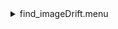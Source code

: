 <details><summary>find_imageDrift.menu</summary><blockquote><pre><details><summary>find_imageDrift.cbk</summary><blockquote><pre><details><summary>ND_IN.rcp</summary><blockquote><pre>$${\color{red}red}$$ 
 nd in 
The above code block covers:0.00 minutes of camera integration + hardware moves and overhead</pre></blockquote></details><details><summary>1083_imageDrift.rcp</summary><blockquote><pre>$${\color{red}red}$$ 
 shut	out 
$${\color{red}red}$$ 
 o1 62.75 
$${\color{red}red}$$ 
 data	tcam	both	1083.00	4 
$${\color{red}red}$$ 
 o1 60 
$${\color{red}red}$$ 
 data	tcam	both	1083.00	4 
$${\color{red}red}$$ 
 o1 55 
$${\color{red}red}$$ 
 data	tcam	both	1083.00	4 
$${\color{red}red}$$ 
 o1 50 
$${\color{red}red}$$ 
 data	tcam	both	1083.00	4 
$${\color{red}red}$$ 
 o1 45 
$${\color{red}red}$$ 
 data	tcam	both	1083.00	4 
$${\color{red}red}$$ 
 o1 40 
$${\color{red}red}$$ 
 data	tcam	both	1083.00	4 
$${\color{red}red}$$ 
 o1 35 
$${\color{red}red}$$ 
 data	tcam	both	1083.00	4 
$${\color{red}red}$$ 
 o1 30 
$${\color{red}red}$$ 
 data	tcam	both	1083.00	4 
$${\color{red}red}$$ 
 o1 25 
$${\color{red}red}$$ 
 data	tcam	both	1083.00	4 
$${\color{red}red}$$ 
 o1 20 
$${\color{red}red}$$ 
 data	tcam	both	1083.00	4 
$${\color{red}red}$$ 
 o1 15 
$${\color{red}red}$$ 
 data	tcam	both	1083.00	4 
$${\color{red}red}$$ 
 o1 10 
$${\color{red}red}$$ 
 data	tcam	both	1083.00	4 
$${\color{red}red}$$ 
 o1 5 
$${\color{red}red}$$ 
 data	tcam	both	1083.00	4 
$${\color{red}red}$$ 
 o1 0 
$${\color{red}red}$$ 
 shut in 
The above code block covers:0.34 minutes of camera integration + hardware moves and overhead</pre></blockquote></details><details><summary>ND_OUT.rcp</summary><blockquote><pre>$${\color{red}red}$$ 
 nd out 
The above code block covers:0.00 minutes of camera integration + hardware moves and overhead</pre></blockquote></details>The above code block covers:0.34 minutes of camera integration + hardware moves and overhead</pre></blockquote></details></pre></blockquote></details>